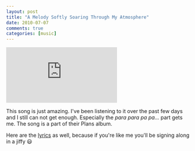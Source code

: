 ```yaml
---
layout: post
title: "A Melody Softly Soaring Through My Atmosphere"
date: 2010-07-07
comments: true
categories: [music]
---
```


<p class="video">
    <iframe src="https://www.youtube.com/embed/uizQVriWp8M" frameborder="0" allowfullscreen></iframe>
</p>

This song is just amazing. I've been listening to it over the past few days and I still can not get enough. Especially the *para para pa pa...* part gets me. The song is a part of their Plans album.

Here are the [lyrics][smb-lyrics] as well, because if you're like me you'll be signing along in a jiffy :smiley:

[smb-lyrics]: https://genius.com/death-cab-for-cutie-soul-meets-body-lyrics
